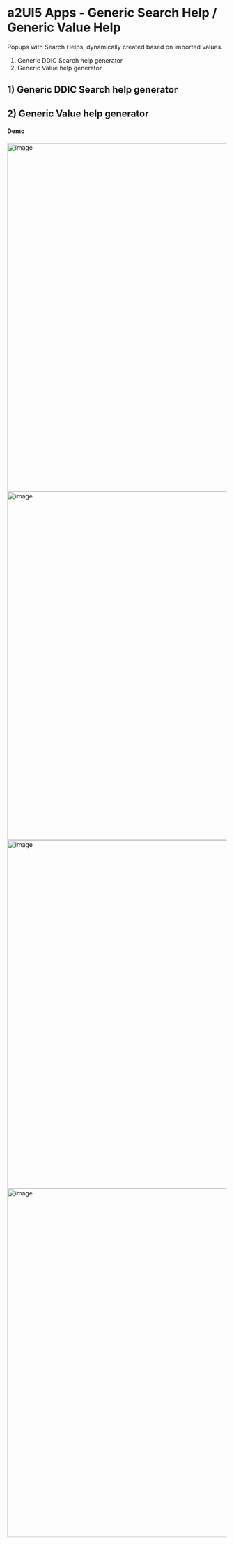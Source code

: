 # a2UI5 Apps - Generic Search Help / Generic Value Help

Popups with Search Helps, dynamically created based on imported values.

1) Generic DDIC Search help generator
2) Generic Value help generator
   
## 1) Generic DDIC Search help generator

## 2) Generic Value help generator

#### Demo

<img width="800" alt="image" src="https://github.com/oblomov-dev/a2UI5-generic_search_help/assets/102328295/17768c33-34f4-4369-a63e-e153b64cdacf">

<img width="800" alt="image" src="https://github.com/oblomov-dev/a2UI5-generic_search_help/assets/102328295/a43d8fc2-c0a9-49e3-b49a-a319fd578f96">

<img width="800" alt="image" src="https://github.com/oblomov-dev/a2UI5-generic_search_help/assets/102328295/46a56965-3dcc-4fdf-add1-7a5c198fb1e6">

<img width="800" alt="image" src="https://github.com/oblomov-dev/a2UI5-generic_search_help/assets/102328295/2d98b117-eac7-4383-bad9-35e6eaddaa17">


